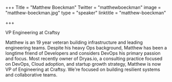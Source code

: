 +++
Title = "Matthew Boeckman"
Twitter = "matthewboeckman"
image = "matthew-boeckman.jpg"
type = "speaker"
linktitle = "matthew-boeckman"

+++

VP Engineering at Craftsy

Matthew is an 19 year veteran building infrastructure and leading engineering teams. Despite his heavy Ops background, Matthew has been a longtime friend of Developers and considers DevOps his primary passion and focus. Most recently owner of Dryas.io, a consulting practice focused on DevOps, Cloud adoption, and startup growth strategy, Matthew is now VP of Engineering at Craftsy. We're focused on building resilient systems and collaborative teams. 
